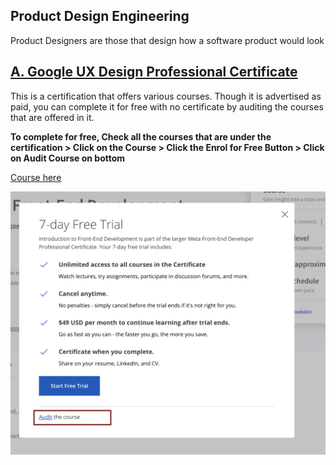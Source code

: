 ## Product Design Engineering 
Product Designers are those that design how a software product would look

## [A. Google UX Design Professional Certificate](https://www.coursera.org/professional-certificates/google-ux-design)

This is a certification that offers various courses. Though it is advertised as paid, you can complete it for free with no certificate by auditing the courses that are offered in it. 

**To complete for free, Check all the courses that are under the certification > Click on the Course > Click the Enrol for Free Button > Click on Audit Course on bottom**

[Course here](https://www.coursera.org/professional-certificates/google-ux-design)

![Alt text](image.png)